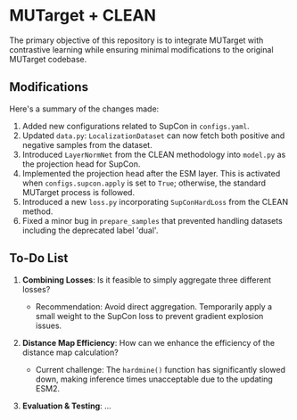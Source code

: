 # MUTarget + CLEAN

The primary objective of this repository is to integrate MUTarget with contrastive learning while ensuring minimal modifications to the original MUTarget codebase.

## Modifications

Here's a summary of the changes made:

1. Added new configurations related to SupCon in `configs.yaml`.
2. Updated `data.py`: `LocalizationDataset` can now fetch both positive and negative samples from the dataset.
3. Introduced `LayerNormNet` from the CLEAN methodology into `model.py` as the projection head for SupCon.
4. Implemented the projection head after the ESM layer. This is activated when `configs.supcon.apply` is set to `True`; otherwise, the standard MUTarget process is followed.
5. Introduced a new `loss.py` incorporating `SupConHardLoss` from the CLEAN method.
6. Fixed a minor bug in `prepare_samples` that prevented handling datasets including the deprecated label 'dual'.

## To-Do List

1. **Combining Losses**: Is it feasible to simply aggregate three different losses?
   
   - Recommendation: Avoid direct aggregation. Temporarily apply a small weight to the SupCon loss to prevent gradient explosion issues.

2. **Distance Map Efficiency**: How can we enhance the efficiency of the distance map calculation?
   
   - Current challenge: The `hardmine()` function has significantly slowed down, making inference times unacceptable due to the updating ESM2.

3. **Evaluation & Testing**: ...
